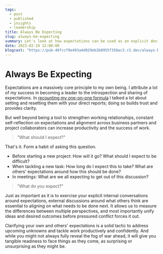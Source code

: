 ```yaml
---
tags: 
  - post
  - published
  - insights
  - leadership
title: Always Be Expecting
slug: always-be-expecting
summary: Let's look at how expectations can be used as an explicit device to improve work and working relationships.
date: 2023-02-24 12:00:00
blogcast: "https://pub-40fccf9e493a4d029eb2b8955f358ac3.r2.dev/always-be-expecting.mp3"
---
```


# Always Be Expecting

Expectations are a massively core principle to my own being. I attribute a lot of my success in becoming a leader to the introspection and sharing of expectations. In [recounting my one-on-one formula](/blog/lead-great-engineering-manager-one-on-ones/) I talked a lot about setting and resetting them with your direct reports; doing so builds trust and provides clarity.

But well beyond being a tool to strengthen working relationships, constant self-reflection on expectations and alignment across business partners and project collaborators can increase productivity and the success of work.

> "What should I expect?"

That's it. Form a habit of asking this question.

- Before starting a new project: How will it go? What should I expect to be difficult?
- When tackling a new task: How long do I expect this to take? What are others' expectations around how this should be done?
- In meetings: What are we all expecting to get out of this discussion?

> "What do you expect?"

Just as important as it is to exercise your explicit internal conversations around expectations, external discussions around what others think are essential to aligning on what needs to be done next. It allows us to measure the differences between multiple perspectives, and most importantly unify ideas and desired outcomes before pressured conflict forces it out.

Clarifying your own and others' expectations is a solid tactic to address upcoming unknowns and tackle work productively and confidently. And while you might not always fully reveal the fog of war ahead, it will give you tangible readiness to face things as they come, as surprising or unsurprising as they might be.